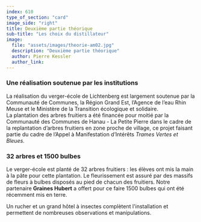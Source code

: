 ```yaml
---
index: 610
type_of_section: "card"
image_side: "right"
title: Deuxième partie théorique
sub-title: "Les choix du distillateur"
image:
  file: "assets/images/theorie-am02.jpg"
  description: "Deuxième partie théorique"
  author: Pierre Kessler
  author_link: 
---
```

### Une réalisation soutenue par les institutions ###   

La réalisation du verger-école de Lichtenberg est largement soutenue par la Communauté de Communes, la Région Grand Est, l’Agence de l’eau Rhin Meuse et le Ministère de la Transition écologique et solidaire.  
La plantation des arbres fruitiers a été financée pour moitié par la Communauté des Communes de Hanau - La Petite Pierre dans le cadre de la replantation d’arbres fruitiers en zone proche de village, ce projet faisant partie du cadre de l’Appel à Manifestation d’Intérêts *Trames Vertes et Bleues*.
### 32 arbres et 1500 bulbes ###   
Le verger-école est planté de 32 arbres fruitiers : les élèves ont mis la main à la pâte pour cette plantation. Le fleurissement est assuré par des massifs de fleurs à bulbes disposés au pied de chacun des fruitiers. Notre partenaire **Graines Hubert** a offert pour ce faire 1500 bulbes qui ont été récemment mis en terre.

Un rucher et un grand hôtel à insectes complètent l'installation et permettent de nombreuses observations et manipulations.